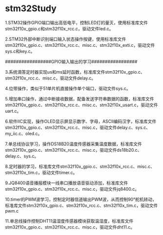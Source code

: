 # stm32Study

1.STM32操作GPIO端口输出高低电平，控制LED灯的量灭，使用标准库文件stm32f10x_gpio.c和stm32f10x_rcc.c，驱动文件led.c。

2.STM32外部中断识别端口输入状态操作按键，使用标准库文件stm32f10x_gpio.c、stm32f10x_rcc.c、misc.c、stm32f10x_exti.c，驱动文件sys.c和key.c。

#################GPIO输入输出的学习#################

3.系统滴答定时器实现us和ms延时函数，标准库文件stm32f10x_gpio.c、stm32f10x_rcc.c、misc.c，驱动文件delay.c。

4.位带操作，类似于51单片机直接操作单个端口，驱动文件sys.c。

5.增加串口操作，通过中断接收数据，配备发送字符串数据的函数，标准库文件stm32f10x_gpio.c、stm32f10x_rcc.c、misc.c、stm32f10x_usart.c，驱动文件uart.c。

6.软件IIC实现，操作OLED显示屏显示数字、字母，ASCII编码汉字，标准库文件stm32f10x_gpio.c、stm32f10x_rcc.c、misc.c，驱动文件delay.c、sys.c、my_iic.c、oled.c。

7.单总线协议学习，操作DS18B20温度传感器采集温度数据，标准库文件stm32f10x_gpio.c、stm32f10x_rcc.c、misc.c，驱动文件ds18b20.c、delay.c、sys.c。

8.定时器的学习，标准库文件stm32f10x_gpio.c、stm32f10x_rcc.c、misc.c、stm32f10x_tim.c，驱动文件timer.c。

9.JQ8400语音播报模块一线串口播放语音驱动添加，标准库文件stm32f10x_gpio.c、stm32f10x_rcc.c、misc.c，驱动文件jq8400.c。

10.timer的PWM波学习，控制定时器信道输出PWM波，从而控制90°舵机转动，标准库文件stm32f10x_gpio.c、stm32f10x_rcc.c、stm32f10x_tim.c，驱动文件pwm.c

11.单总线操作控制DHT11温湿度传感器模块获取温湿度，标准库文件stm32f10x_gpio.c、stm32f10x_rcc.c、misc.c，驱动文件dht11.c。